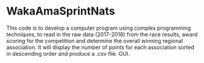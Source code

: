 # WakaAmaSprintNats
This code is to develop a computer program using complex programming techniques, to read in the raw data (2017-2018) from the race results, award scoring for the competition and determine the overall winning regional association. It will display the number of points for each association sorted in descending order and produce a .csv file. GUI.  
